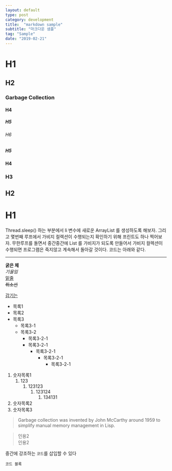 ```yaml
---
layout: default
type: post
category: development
title:  "markdown sample"
subtitle: "마크다운 샘플"
tag: "Sample"
date: "2019-02-21"
---
```


# H1
## H2
### Garbage Collection
#### H4
##### H5
###### H6
##### H5
#### H4
### H3
## H2
# H1

Thread.sleep() 하는 부분에서 li 변수에 새로운 ArrayList 를 생성하도록 해보자. 그리고 몇번째 루프에서 가비지 컬렉션이 수행되는지 확인하기 위해 프린트도 하나 찍어보자. 무한루프를 돌면서 중간중간에 List 를 가비지가 되도록 만들어서 가비지 컬렉션이 수행되면 프로그램은 죽지않고 계속해서 돌아갈 것이다. 코드는 아래와 같다.

---
**굵은 체**  
*기울임*  
<U>밑줄</U>  
~~취소선~~  

[감기는](www.naver.com)


* 목록1
* 목록2
* 목록3
	* 목록3-1
	* 목록3-2
		* 목록3-2-1
		* 목록3-2-1
		    * 목록3-2-1
		        * 목록3-2-1
		            * 목록3-2-1

1. 숫자목록1
	1. 123
		1. 123123
			1. 123124
				1. 134131
2. 숫자목록2
3. 숫자목록3

> Garbage collection was invented by John McCarthy around 1959 to simplify manual memory management in Lisp.

> 인용2  
> 인용2


중간에 강조하는 `코드`를 삽입할 수 있다

```
코드 블록
```
